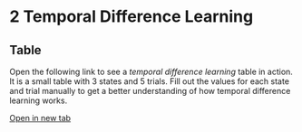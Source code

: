 # 2 Temporal Difference Learning

## Table

Open the following link to see a *temporal difference learning* table in action. It is a small table with 3 states and 5 trials. Fill out the values for each state and trial manually to get a better understanding of how temporal difference learning works.

<a href="https://younesstrittmatter.github.io/teaching/_static/machine-learning/td/td-table.html" target="_blank">Open in new tab</a>


